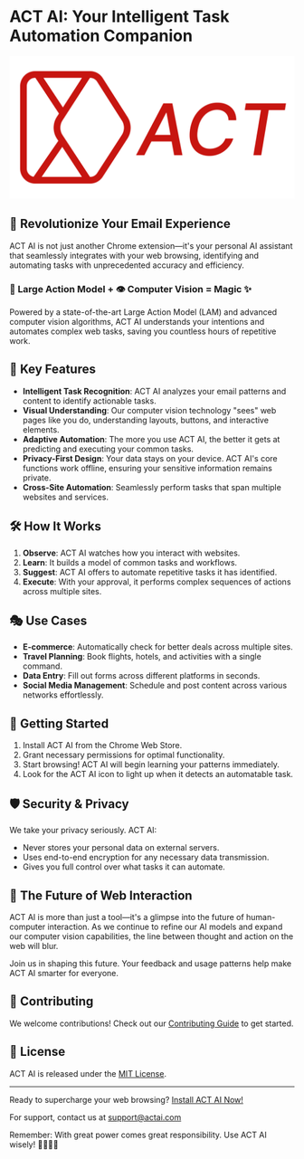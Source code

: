 # ACT AI: Your Intelligent Task Automation Companion

![ACT AI Logo](assets/logo.png)

## 🚀 Revolutionize Your Email Experience

ACT AI is not just another Chrome extension—it's your personal AI assistant that seamlessly integrates with your web browsing, identifying and automating tasks with unprecedented accuracy and efficiency.

### 🧠 Large Action Model + 👁️ Computer Vision = Magic ✨

Powered by a state-of-the-art Large Action Model (LAM) and advanced computer vision algorithms, ACT AI understands your intentions and automates complex web tasks, saving you countless hours of repetitive work.

## 🌟 Key Features

- **Intelligent Task Recognition**: ACT AI analyzes your email patterns and content to identify actionable tasks.
- **Visual Understanding**: Our computer vision technology "sees" web pages like you do, understanding layouts, buttons, and interactive elements.
- **Adaptive Automation**: The more you use ACT AI, the better it gets at predicting and executing your common tasks.
- **Privacy-First Design**: Your data stays on your device. ACT AI's core functions work offline, ensuring your sensitive information remains private.
- **Cross-Site Automation**: Seamlessly perform tasks that span multiple websites and services.

## 🛠️ How It Works

1. **Observe**: ACT AI watches how you interact with websites.
2. **Learn**: It builds a model of common tasks and workflows.
3. **Suggest**: ACT AI offers to automate repetitive tasks it has identified.
4. **Execute**: With your approval, it performs complex sequences of actions across multiple sites.

## 🎭 Use Cases

- **E-commerce**: Automatically check for better deals across multiple sites.
- **Travel Planning**: Book flights, hotels, and activities with a single command.
- **Data Entry**: Fill out forms across different platforms in seconds.
- **Social Media Management**: Schedule and post content across various networks effortlessly.

## 🚀 Getting Started

1. Install ACT AI from the Chrome Web Store.
2. Grant necessary permissions for optimal functionality.
3. Start browsing! ACT AI will begin learning your patterns immediately.
4. Look for the ACT AI icon to light up when it detects an automatable task.

## 🛡️ Security & Privacy

We take your privacy seriously. ACT AI:
- Never stores your personal data on external servers.
- Uses end-to-end encryption for any necessary data transmission.
- Gives you full control over what tasks it can automate.

## 🌈 The Future of Web Interaction

ACT AI is more than just a tool—it's a glimpse into the future of human-computer interaction. As we continue to refine our AI models and expand our computer vision capabilities, the line between thought and action on the web will blur.

Join us in shaping this future. Your feedback and usage patterns help make ACT AI smarter for everyone.

## 🤝 Contributing

We welcome contributions! Check out our [Contributing Guide](CONTRIBUTING.md) to get started.

## 📜 License

ACT AI is released under the [MIT License](LICENSE).

---

Ready to supercharge your web browsing? [Install ACT AI Now!](chrome-web-store-link)

For support, contact us at support@actai.com

Remember: With great power comes great responsibility. Use ACT AI wisely! 🦸‍♂️🦸‍♀️
